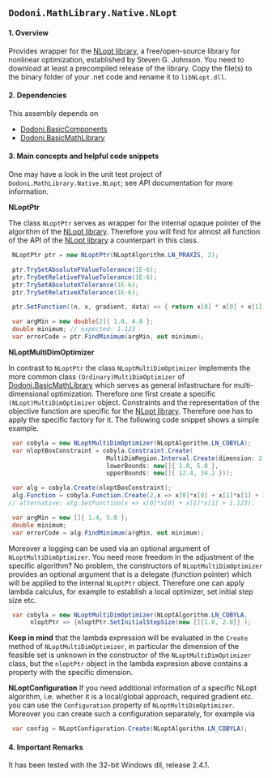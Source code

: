 ## `Dodoni.MathLibrary.Native.NLopt`

#### 1. Overview
Provides wrapper for the [NLopt library](http://ab-initio.mit.edu/wiki/index.php/NLopt), a free/open-source library for nonlinear optimization, 
established by Steven G. Johnson. You need to download at least a precompiled release of the library. Copy the file(s) to the binary folder 
of your .net code and rename it to `libNLopt.dll`.

#### 2. Dependencies
This assembly depends on 
* [Dodoni.BasicComponents](BasicComponents)
* [Dodoni.BasicMathLibrary](BasicMathLibrary)

#### 3. Main concepts and helpful code snippets
One may have a look in the unit test project of `Dodoni.MathLibrary.Native.NLopt`; see API documentation for more information.

 **NLoptPtr**

The class `NLoptPtr` serves as wrapper for the internal opaque pointer of the algorithm of the [NLopt library](http://ab-initio.mit.edu/wiki/index.php/NLopt). 
Therefore you will find for almost all function of the API of the [NLopt library](http://ab-initio.mit.edu/wiki/index.php/NLopt) a counterpart in this class. 

``` csharp
 NLoptPtr ptr = new NLoptPtr(NLoptAlgorithm.LN_PRAXIS, 2);

 ptr.TrySetAbsoluteFValueTolerance(1E-6);
 ptr.TrySetRelativeFValueTolerance(1E-6);
 ptr.TrySetAbsoluteXTolerance(1E-6);
 ptr.TrySetRelativeXTolerance(1E-6);

 ptr.SetFunction((n, x, gradient, data) => { return x[0] * x[0] + x[1] * x[1] + 1.123; });

 var argMin = new double[2]{ 1.0, 4.8 };
 double minimum; // expected: 1.123
 var errorCode = ptr.FindMinimum(argMin, out minimum);
```

 **NLoptMultiDimOptimizer**

In contrast to `NLoptPtr` the class `NLoptMultiDimOptimizer` implements the more common class `(Ordinary)MultiDimOptimizer` 
of [Dodoni.BasicMathLibrary](BasicMathLibrary) which serves as general infastructure for multi-dimensional optimization. 
Therefore one first create a specific `(NLopt)MultiDimOptimizer` object. 
Constraints and the representation of the objective function are specific for the [NLopt library](http://ab-initio.mit.edu/wiki/index.php/NLopt). 
Therefore one has to apply the specific factory for it. The following code snippet shows a simple example.

``` csharp
 var cobyla = new NLoptMultiDimOptimizer(NLoptAlgorithm.LN_COBYLA);
 var nloptBoxConstraint = cobyla.Constraint.Create(
                           MultiDimRegion.Interval.Create(dimension: 2, 
                           lowerBounds: new[]{ 1.0, 5.0 }, 
                           upperBounds: new[]{ 12.4, 34.2 }));

 var alg = cobyla.Create(nloptBoxConstraint);
 alg.Function = cobyla.Function.Create(2,x => x[0]*x[0] + x[1]*x[1] + 1.123);
// alternative: alg.SetFunction(x => x[0]*x[0] + x[1]*x[1] + 1.123);

 var argMin = new []{ 1.4, 5.8 };
 double minimum;
 var errorCode = alg.FindMinimum(argMin, out minimum);
```

Moreover a logging can be used via an optional argument of `NLoptMultiDimOptimizer`. You need more freedom in the adjustment of the specific algorithm? 
No problem, the constructors of `NLoptMultiDimOptimizer` provides an optional argument that is a delegate (function pointer) which 
will be applied to the internal `NLoptPtr` object. Therefore one can apply lambda calculus, for example to establish a local optimizer, 
set initial step size etc. 

``` csharp
 var cobyla = new NLoptMultiDimOptimizer(NLoptAlgorithm.LN_COBYLA,
      nloptPtr => {nloptPtr.SetInitialStepSize(new []{1.0, 2.0}} );
```

**Keep in mind** that the lambda expression will be evaluated in the `Create` method of `NLoptMultiDimOptimizer`, in particular the dimension of the 
feasible set is unknown in the constructor of the `NLoptMultiDimOptimizer` class, but the `nloptPtr` object in the lambda expresion above contains 
a property with the specific dimension.

 **NLoptConfiguration**
If you need additional information of a specific NLopt algorithm, i.e. whether it is a local/global approach, required gradient etc. you 
can use the `Configuration` property of `NLoptMultiDimOptimizer`. Moreover you can create such a configuration separately, for example via

``` csharp
 var config = NLoptConfiguration.Create(NLoptAlgorithm.LN_COBYLA);
```


#### 4. Important Remarks
It has been tested with the 32-bit Windows dll, release 2.4.1.



